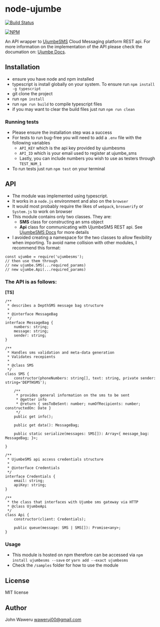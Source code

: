 # node-ujumbe #

[![Build Status](https://travis-ci.org/trendy-weshy/node-ujumbe.svg?branch=master)](https://travis-ci.org/trendy-weshy/node-ujumbe)

[![NPM](https://nodei.co/npm/ujumbesms.png?compact=true)](https://nodei.co/npm/ujumbesms/)

An API wrapper to [UjumbeSMS](http://ujumbesms.co.ke) Cloud Messaging platform REST api. For more information on
the implementation of the API please check the documation on: [Ujumbe Docs](http://ujumbesms.co.ke/api/document).

## Installation ##

* ensure you have node and npm installed
* typescript is install globally on your system. To ensure run `npm install -g typescript`
* git clone the project
* run `npm install`
* run `npm run build` to compile typescript files
* if you may want to clear the build files just run `npm run clean`

### Running tests ###

* Please ensure the installation step was a success
* For tests to run bug-free you will need to add a `.env` file with the following variables
    - `API_KEY` which is the api key provided by ujumbesms
    - `API_ID` which is your email used to register at ujumbe_sms
    - Lastly, you can include numbers you wish to use as testers through `TEST_NUM_1`
* To run tests just run `npm test` on your terminal

## API ##

* The module was implemented using typescript.
* It works in a `node.js` environment and also on the `browser` 
* It would most probably require the likes of `webpack`, `broswerify` or `System.js` to work on browser
* This module contains only two classes. They are:
     - **SMS** class for constructing an sms object
     - **Api** class for communicating with UjumbeSMS REST api. See [UjumbeSMS Docs](http://ujumbesms.co.ke/api/document) for more details
* I avoided creating a namespace for the two classes to allow flexibility when importing. To avoid name collision with other modules, I recommend this format:

```
const ujumbe = require('ujumbesms');
// then use them through
// new ujumbe.SMS(...required_params)
// new ujumbe.Api(...required_params)
```

### The API is as follows: ###

**[TS]**

```
/**
 * describes a DepthSMS message bag structure
 *
 * @interface MessageBag
 */
interface MessageBag {
    numbers: string;
    message: string;
    sender: string;
}
```

```
/**
 * Handles sms validation and meta-data generation
 * Validates recepients
 *
 * @class SMS
 */
class SMS {
    constructor(phoneNumbers: string[], text: string, private sender: string='DEPTHSMS');

    /**
     * provides general information on the sms to be sent
     * @getter info
     * @return { smsToBeSent: number; numOfRecipients: number; constructedOn: Date }
     */
    public get info();

    public get data(): MessageBag;

    public static serialize(messages: SMS[]): Array<{ message_bag: MessageBag; }>;

}
```

```
/**
 * UjumbeSMS api access credentials structure
 *
 * @interface Credentials
 */
interface Credentials {
    email: string;
    apiKey: string;
}
```

```
/**
 * the class that interfaces with Ujumbe sms gateway via HTTP
 * @class UjumbeApi
 */
class Api {
    constructor(client: Credentials);

    public queue(message: SMS | SMS[]): Promise<any>;
}
```

### Usage ###

* This module is hosted on npm therefore can be accessed via 
    `npm install ujumbesms --save` or `yarn add --exact ujumbesms`
* Check the `/samples` folder for how to use the module

## License ##

MIT license

## Author ##

John Waweru <waweruj00@gmail.com>
